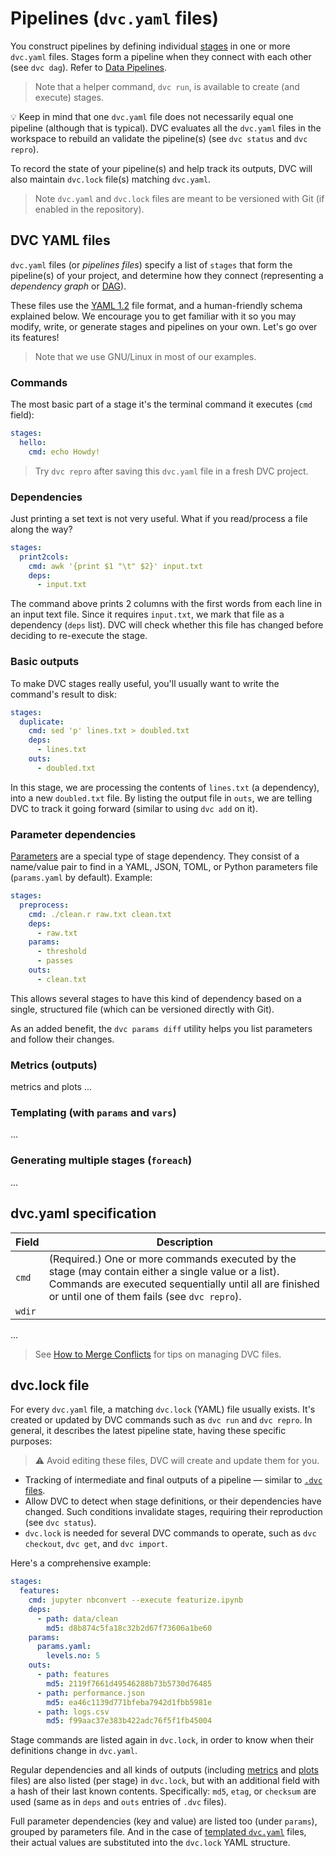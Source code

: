 # Pipelines (`dvc.yaml` files)

You construct pipelines by defining individual
[stages](/doc/command-reference/run) in one or more `dvc.yaml` files. Stages
form a pipeline when they connect with each other (see `dvc dag`). Refer to
[Data Pipelines](/doc/start/data-pipelines).

> Note that a helper command, `dvc run`, is available to create (and execute)
> stages.

💡 Keep in mind that one `dvc.yaml` file does not necessarily equal one pipeline
(although that is typical). DVC evaluates all the `dvc.yaml` files in the
<abbr>workspace</abbr> to rebuild an validate the pipeline(s) (see `dvc status`
and `dvc repro`).

To record the state of your pipeline(s) and help track its <abbr>outputs</abbr>,
DVC will also maintain `dvc.lock` file(s) matching `dvc.yaml`.

> Note `dvc.yaml` and `dvc.lock` files are meant to be versioned with Git (if
> enabled in the <abbr>repository</abbr>).

## DVC YAML files

`dvc.yaml` files (or _pipelines files_) specify a list of `stages` that form the
pipeline(s) of your project, and determine how they connect (representing a
_dependency graph_ or [DAG](/doc/command-reference/dag)).

These files use the [YAML 1.2](https://yaml.org/) file format, and a
human-friendly schema explained below. We encourage you to get familiar with it
so you may modify, write, or generate stages and pipelines on your own. Let's go
over its features!

> Note that we use GNU/Linux in most of our examples.

### Commands

The most basic part of a stage it's the terminal command it executes (`cmd`
field):

```yaml
stages:
  hello:
    cmd: echo Howdy!
```

> Try `dvc repro` after saving this `dvc.yaml` file in a fresh <abbr>DVC
> project</abbr>.

### Dependencies

Just printing a set text is not very useful. What if you read/process a file
along the way?

```yaml
stages:
  print2cols:
    cmd: awk '{print $1 "\t" $2}' input.txt
    deps:
      - input.txt
```

The command above prints 2 columns with the first words from each line in an
input text file. Since it requires `input.txt`, we mark that file as a
<abbr>dependency</abbr> (`deps` list). DVC will check whether this file has
changed before deciding to re-execute the stage.

### Basic outputs

To make DVC stages really useful, you'll usually want to write the command's
result to disk:

```yaml
stages:
  duplicate:
    cmd: sed 'p' lines.txt > doubled.txt
    deps:
      - lines.txt
    outs:
      - doubled.txt
```

In this stage, we are processing the contents of `lines.txt` (a dependency),
into a new `doubled.txt` file. By listing the <abbr>output</abbr> file in
`outs`, we are telling DVC to track it going forward (similar to using `dvc add`
on it).

### Parameter dependencies

[Parameters](/doc/command-reference/params) are a special type of stage
dependency. They consist of a name/value pair to find in a YAML, JSON, TOML, or
Python parameters file (`params.yaml` by default). Example:

```yaml
stages:
  preprocess:
    cmd: ./clean.r raw.txt clean.txt
    deps:
      - raw.txt
    params:
      - threshold
      - passes
    outs:
      - clean.txt
```

This allows several stages to have this kind of dependency based on a single,
structured file (which can be versioned directly with Git).

As an added benefit, the `dvc params diff` utility helps you list parameters and
follow their changes.

### Metrics (outputs)

metrics and plots ...

### Templating (with `params` and `vars`)

...

### Generating multiple stages (`foreach`)

...

## dvc.yaml specification

| Field  | Description                                                                                                                                                                                                   |
| ------ | ------------------------------------------------------------------------------------------------------------------------------------------------------------------------------------------------------------- |
| `cmd`  | (Required.) One or more commands executed by the stage (may contain either a single value or a list). Commands are executed sequentially until all are finished or until one of them fails (see `dvc repro`). |
| `wdir` |                                                                                                                                                                                                               |

...

> See [How to Merge Conflicts](/doc/user-guide/how-to/merge-conflicts) for tips
> on managing DVC files.

## dvc.lock file

For every `dvc.yaml` file, a matching `dvc.lock` (YAML) file usually exists.
It's created or updated by DVC commands such as `dvc run` and `dvc repro`. In
general, it describes the latest pipeline state, having these specific purposes:

> ⚠️ Avoid editing these files, DVC will create and update them for you.

- Tracking of intermediate and final <abbr>outputs</abbr> of a pipeline —
  similar to [`.dvc` files](#dvc-files).
- Allow DVC to detect when stage definitions, or their <abbr>dependencies</abbr>
  have changed. Such conditions invalidate stages, requiring their reproduction
  (see `dvc status`).
- `dvc.lock` is needed for several DVC commands to operate, such as
  `dvc checkout`, `dvc get`, and `dvc import`.

Here's a comprehensive example:

```yaml
stages:
  features:
    cmd: jupyter nbconvert --execute featurize.ipynb
    deps:
      - path: data/clean
        md5: d8b874c5fa18c32b2d67f73606a1be60
    params:
      params.yaml:
        levels.no: 5
    outs:
      - path: features
        md5: 2119f7661d49546288b73b5730d76485
      - path: performance.json
        md5: ea46c1139d771bfeba7942d1fbb5981e
      - path: logs.csv
        md5: f99aac37e383b422adc76f5f1fb45004
```

Stage commands are listed again in `dvc.lock`, in order to know when their
definitions change in `dvc.yaml`.

Regular <abbr>dependencies</abbr> and all kinds of <abbr>outputs</abbr>
(including [metrics](/doc/command-reference/metrics) and
[plots](/doc/command-reference/plots) files) are also listed (per stage) in
`dvc.lock`, but with an additional field with a hash of their last known
contents. Specifically: `md5`, `etag`, or `checksum` are used (same as in `deps`
and `outs` entries of `.dvc` files).

Full <abbr>parameter dependencies</abbr> (key and value) are listed too (under
`params`), grouped by parameters file. And in the case of
[templated `dvc.yaml`](/doc/user-guide/dvc-files/advanced-dvc.yaml) files, their
actual values are substituted into the `dvc.lock` YAML structure.
